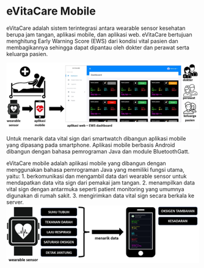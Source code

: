# eVitaCare Mobile
<p>
eVitaCare adalah sistem terintegrasi antara wearable sensor kesehatan berupa jam tangan, aplikasi mobile, dan aplikasi web. eVitaCare bertujuan menghitung Early Warning Score (EWS) dari kondisi vital pasien dan membagikannya sehingga dapat dipantau oleh dokter dan perawat serta keluarga pasien.
</p>
<img src="https://github.com/rezafaisal/eVitaCareMobile/blob/main/images/evitacare-01.JPG" width="800">
<p>
Untuk menarik data vital sign dari smartwatch dibangun aplikasi mobile yang dipasang pada smartphone. Aplikasi mobile berbasis Android dibangun dengan bahasa pemrograman Java dan module BluetoothGatt. 
</p>
eVitaCare mobile adalah aplikasi mobile yang dibangun dengan menggunakan bahasa pemrograman Java yang memiliki fungsi utama, yaitu:
1. berkomunikasi dan mengambil data dari wearable sensor untuk mendapatkan data vita sign dari pemakai jam tangan. 
2. menampilkan data vital sign dengan antarmuka seperti patient monitoring yang umumnya digunakan di rumah sakit. 
3. mengirimkan data vital sign secara berkala ke server.
<br>
<img src="https://github.com/rezafaisal/eVitaCareMobile/blob/main/images/gbr01.JPG" width="800">
